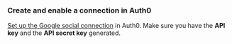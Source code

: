 ### Create and enable a connection in Auth0
[Set up the Google social connection](/dashboard/guides/connections/set-up-connections-social) in Auth0. Make sure you have the **API key** and the **API secret key** generated.
